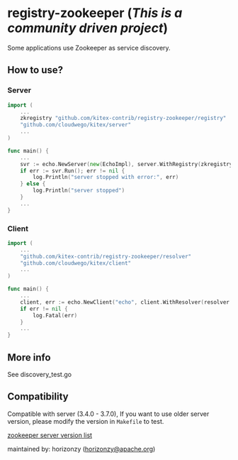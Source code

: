 # registry-zookeeper (*This is a community driven project*)

Some applications use Zookeeper as service discovery.

## How to use?

### Server
```go
import (
    ...
	zkregistry "github.com/kitex-contrib/registry-zookeeper/registry"
	"github.com/cloudwego/kitex/server"
    ...
)

func main() {
    ...
	svr := echo.NewServer(new(EchoImpl), server.WithRegistry(zkregistry.NewZookeeperRegistry([]string{"127.0.0.1:2181"}, 40*time.Second)))
	if err := svr.Run(); err != nil {
		log.Println("server stopped with error:", err)
	} else {
		log.Println("server stopped")
	}
    ...
}


```

### Client
```go
import (
    ...
    "github.com/kitex-contrib/registry-zookeeper/resolver"
    "github.com/cloudwego/kitex/client"
    ...
)

func main() {
    ...
    client, err := echo.NewClient("echo", client.WithResolver(resolver.NewZookeeperResolver([]string{"127.0.0.1:2181"}, 40*time.Second)))
	if err != nil {
		log.Fatal(err)
	}
    ...
}
```

## More info

See discovery_test.go


## Compatibility

Compatible with server (3.4.0 - 3.7.0), If you want to use older server version, please modify the version in `Makefile` to test. 

[zookeeper server version list]( https://zookeeper.apache.org/documentation.html)




maintained by: horizonzy (horizonzy@apache.org)